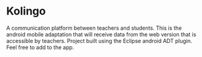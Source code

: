 # Kolingo
A communication platform between teachers and students. This is the android mobile adaptation that will receive data from the web version that is accessible by teachers.
Project built using the Eclipse android ADT plugin. Feel free to add to the app.
